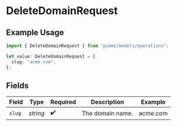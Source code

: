 # DeleteDomainRequest

## Example Usage

```typescript
import { DeleteDomainRequest } from "pimms/models/operations";

let value: DeleteDomainRequest = {
  slug: "acme.com",
};
```

## Fields

| Field              | Type               | Required           | Description        | Example            |
| ------------------ | ------------------ | ------------------ | ------------------ | ------------------ |
| `slug`             | *string*           | :heavy_check_mark: | The domain name.   | acme.com           |